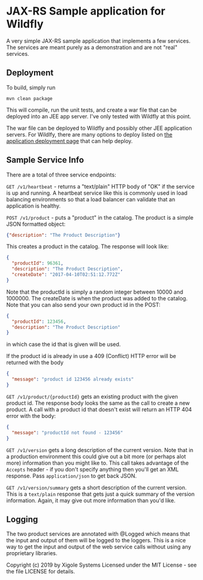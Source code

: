 # JAX-RS Sample application for Wildfly
A very simple JAX-RS sample application that implements a few services.  The
services are meant purely as a demonstration and are not "real" services.


Deployment
----

To build, simply run

```mvn clean package```

This will compile, run the unit tests, and create a war file that can be deployed into an JEE app server.  I've only
tested with Wildfly at this point.

The war file can be deployed to Wildfly and possibly other JEE application servers.
For Wildlfy, there are many options to deploy listed on
[the application deployment page](https://docs.jboss.org/author/display/WFLY10/Application+deployment)
that can help deploy.

Sample Service Info
----
There are a total of three service endpoints:

```GET /v1/heartbeat``` - returns a "text/plain" HTTP body of "OK" if the service is up
  and running. A heartbeat service like this is commonly used in load balancing
  environments so that a load balancer can validate that an application is healthy.

```POST /v1/product``` - puts a "product" in the catalog.  The product is a simple JSON
  formatted object:
  
  ```json
{"description": "The Product Description"}
```

This creates a product in the catalog.  The response will look like:

```json
{
  "productId": 96361,
  "description": "The Product Description",
  "createDate": "2017-04-10T02:51:12.772Z"
}
```

Note that the productId is simply a random integer between 10000 and 1000000.  The
createDate is when the product was added to the catalog.  Note that you can also
send your own product id in the POST:

```json
{
  "productId": 123456,
  "description": "The Product Description"
}
```

in which case the id that is given will be used.

If the product id is already in use a 409 (Conflict) HTTP error will be returned
with the body

```json
{
  "message": "product id 123456 already exists"
}
```

```GET /v1/product/{productId}``` gets an existing product with the given product id.
The response body looks the same as the call to create a new product.  A call with a
product id that doesn't exist will return an HTTP 404 error with the body:

```json
{
  "message": "productId not found - 123456"
}
```

```GET /v1/version``` gets a long description of the current version.  Note that in a production environment
this could give out a bit more (or perhaps alot more) information than you might like to.  This call takes
advantage of the `Accepts` header - if you don't specify anything then you'll get an XML response.  Pass
`application/json` to get back JSON.

```GET /v1/version/summary``` gets a short description of the current version.  This is a `text/plain` response
that gets just a quick summary of the version information.  Again, it may give out more information than
you'd like.


Logging
----
The two product services are annotated with @Logged which means that the input
and output of them will be logged to the loggers.  This is a nice way to get
the input and output of the web service calls without using any proprietary libraries.


Copyright (c) 2019
by Xigole Systems
Licensed under the MIT License - see the file LICENSE for details. 
